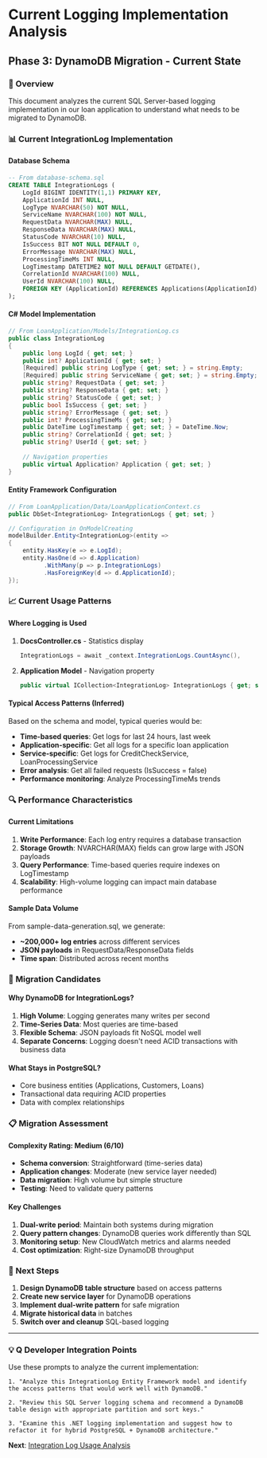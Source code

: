 # Current Logging Implementation Analysis
## Phase 3: DynamoDB Migration - Current State

### 🎯 Overview
This document analyzes the current SQL Server-based logging implementation in our loan application to understand what needs to be migrated to DynamoDB.

### 📊 Current IntegrationLog Implementation

#### Database Schema
```sql
-- From database-schema.sql
CREATE TABLE IntegrationLogs (
    LogId BIGINT IDENTITY(1,1) PRIMARY KEY,
    ApplicationId INT NULL,
    LogType NVARCHAR(50) NOT NULL,
    ServiceName NVARCHAR(100) NOT NULL,
    RequestData NVARCHAR(MAX) NULL,
    ResponseData NVARCHAR(MAX) NULL,
    StatusCode NVARCHAR(10) NULL,
    IsSuccess BIT NOT NULL DEFAULT 0,
    ErrorMessage NVARCHAR(MAX) NULL,
    ProcessingTimeMs INT NULL,
    LogTimestamp DATETIME2 NOT NULL DEFAULT GETDATE(),
    CorrelationId NVARCHAR(100) NULL,
    UserId NVARCHAR(100) NULL,
    FOREIGN KEY (ApplicationId) REFERENCES Applications(ApplicationId)
);
```

#### C# Model Implementation
```csharp
// From LoanApplication/Models/IntegrationLog.cs
public class IntegrationLog
{
    public long LogId { get; set; }
    public int? ApplicationId { get; set; }
    [Required] public string LogType { get; set; } = string.Empty;
    [Required] public string ServiceName { get; set; } = string.Empty;
    public string? RequestData { get; set; }
    public string? ResponseData { get; set; }
    public string? StatusCode { get; set; }
    public bool IsSuccess { get; set; }
    public string? ErrorMessage { get; set; }
    public int? ProcessingTimeMs { get; set; }
    public DateTime LogTimestamp { get; set; } = DateTime.Now;
    public string? CorrelationId { get; set; }
    public string? UserId { get; set; }
    
    // Navigation properties
    public virtual Application? Application { get; set; }
}
```

#### Entity Framework Configuration
```csharp
// From LoanApplication/Data/LoanApplicationContext.cs
public DbSet<IntegrationLog> IntegrationLogs { get; set; }

// Configuration in OnModelCreating
modelBuilder.Entity<IntegrationLog>(entity =>
{
    entity.HasKey(e => e.LogId);
    entity.HasOne(d => d.Application)
          .WithMany(p => p.IntegrationLogs)
          .HasForeignKey(d => d.ApplicationId);
});
```

### 📈 Current Usage Patterns

#### Where Logging is Used
1. **DocsController.cs** - Statistics display
   ```csharp
   IntegrationLogs = await _context.IntegrationLogs.CountAsync(),
   ```

2. **Application Model** - Navigation property
   ```csharp
   public virtual ICollection<IntegrationLog> IntegrationLogs { get; set; }
   ```

#### Typical Access Patterns (Inferred)
Based on the schema and model, typical queries would be:
- **Time-based queries**: Get logs for last 24 hours, last week
- **Application-specific**: Get all logs for a specific loan application
- **Service-specific**: Get logs for CreditCheckService, LoanProcessingService
- **Error analysis**: Get all failed requests (IsSuccess = false)
- **Performance monitoring**: Analyze ProcessingTimeMs trends

### 🔍 Performance Characteristics

#### Current Limitations
1. **Write Performance**: Each log entry requires a database transaction
2. **Storage Growth**: NVARCHAR(MAX) fields can grow large with JSON payloads
3. **Query Performance**: Time-based queries require indexes on LogTimestamp
4. **Scalability**: High-volume logging can impact main database performance

#### Sample Data Volume
From sample-data-generation.sql, we generate:
- **~200,000+ log entries** across different services
- **JSON payloads** in RequestData/ResponseData fields
- **Time span**: Distributed across recent months

### 🎯 Migration Candidates

#### Why DynamoDB for IntegrationLogs?
1. **High Volume**: Logging generates many writes per second
2. **Time-Series Data**: Most queries are time-based
3. **Flexible Schema**: JSON payloads fit NoSQL model well
4. **Separate Concerns**: Logging doesn't need ACID transactions with business data

#### What Stays in PostgreSQL?
- Core business entities (Applications, Customers, Loans)
- Transactional data requiring ACID properties
- Data with complex relationships

### 📋 Migration Assessment

#### Complexity Rating: **Medium (6/10)**
- **Schema conversion**: Straightforward (time-series data)
- **Application changes**: Moderate (new service layer needed)
- **Data migration**: High volume but simple structure
- **Testing**: Need to validate query patterns

#### Key Challenges
1. **Dual-write period**: Maintain both systems during migration
2. **Query pattern changes**: DynamoDB queries work differently than SQL
3. **Monitoring setup**: New CloudWatch metrics and alarms needed
4. **Cost optimization**: Right-size DynamoDB throughput

### 🚀 Next Steps
1. **Design DynamoDB table structure** based on access patterns
2. **Create new service layer** for DynamoDB operations
3. **Implement dual-write pattern** for safe migration
4. **Migrate historical data** in batches
5. **Switch over and cleanup** SQL-based logging

---

### 💡 Q Developer Integration Points

Use these prompts to analyze the current implementation:

```
1. "Analyze this IntegrationLog Entity Framework model and identify the access patterns that would work well with DynamoDB."

2. "Review this SQL Server logging schema and recommend a DynamoDB table design with appropriate partition and sort keys."

3. "Examine this .NET logging implementation and suggest how to refactor it for hybrid PostgreSQL + DynamoDB architecture."
```

**Next**: [Integration Log Usage Analysis](./02-integration-log-usage-analysis.md)